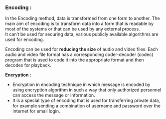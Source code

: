 ### Encoding :
In the Encoding method, data is transformed from one form to another. The main aim of encoding is to transform data into a form that is readable by most of the systems or that can be used by any external process.  
It can’t be used for securing data, various publicly available algorithms are used for encoding.

Encoding can be used for  **reducing the size**  of audio and video files. Each audio and video file format has a corresponding coder-decoder (codec) program that is used to code it into the appropriate format and then decodes for playback.

**Encryption :**  
- Encryption in encoding technique in which message is encoded by using encryption algorithm in such a way that only authorized personnel can access the message or information.
- It is a special type of encoding that is used for transferring private data, for example sending a combination of username and password over the internet for email login.
<!--stackedit_data:
eyJoaXN0b3J5IjpbLTE0OTY0NDg5NTZdfQ==
-->